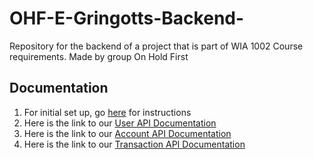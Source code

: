 # OHF-E-Gringotts-Backend-
Repository for the backend of a project that is part of WIA 1002 Course requirements. Made by group On Hold First

## Documentation
1. For initial set up, go [here](https://github.com/trinuro/OHF-E-Gringotts-Backend-/blob/main/Documentation/Initial%20Set%20Up.md) for instructions
2. Here is the link to our [User API Documentation](https://github.com/trinuro/OHF-E-Gringotts-Backend-/blob/main/Documentation/User%20API%20Documentation.md) 
3. Here is the link to our [Account API Documentation](https://github.com/trinuro/OHF-E-Gringotts-Backend-/blob/main/Documentation/Account%20API%20Documentation.md)
4. Here is the link to our [Transaction API Documentation](/Documentation/Transaction%20API%20Documentation.md)
